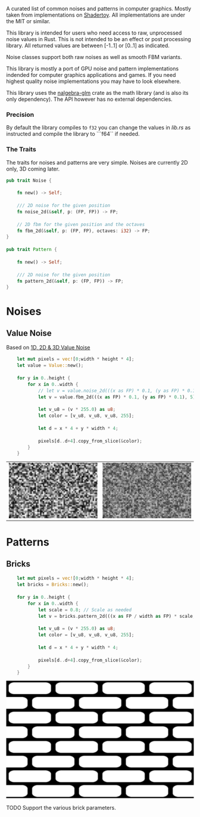 A curated list of common noises and patterns in computer graphics. Mostly taken from implementations on [Shadertoy](www.shadertoy.com). All implementations are under the MIT or similar.

This library is intended for users who need access to raw, unprocessed noise values in Rust. This is not intended to be an effect or post processing library. All returned values are between [-1..1] or [0..1] as indicated.

Noise classes support both raw noises as well as smooth FBM variants.

This library is mostly a port of GPU noise and pattern implementations indended for computer graphics applications and games. If you need highest quality noise implementations you may have to look elsewhere.

This library uses the [nalgebra-glm](https://docs.rs/nalgebra-glm/latest/nalgebra_glm/) crate as the math library (and is also its only dependency). The API however has no external dependencies.

### Precision

By default the library compiles to ```f32``` you can change the values in *lib.rs* as instructed and compile the library to ```f64`` if needed.

### The Traits

The traits for noises and patterns are very simple. Noises are currently 2D only, 3D coming later.

```rust
pub trait Noise {

    fn new() -> Self;

    /// 2D noise for the given position
    fn noise_2d(&self, p: (FP, FP)) -> FP;

    // 2D fbm for the given position and the octaves
    fn fbm_2d(&self, p: (FP, FP), octaves: i32) -> FP;
}

pub trait Pattern {

    fn new() -> Self;

    /// 2D noise for the given position
    fn pattern_2d(&self, p: (FP, FP)) -> FP;
}

```

# Noises

## Value Noise

Based on [1D, 2D & 3D Value Noise ](https://www.shadertoy.com/view/4dS3Wd)

```rust
    let mut pixels = vec![0;width * height * 4];
    let value = Value::new();

    for y in 0..height {
        for x in 0..width {
            // let v = value.noise_2d(((x as FP) * 0.1, (y as FP) * 0.1));
            let v = value.fbm_2d(((x as FP) * 0.1, (y as FP) * 0.1), 5);

            let v_u8 = (v * 255.0) as u8;
            let color = [v_u8, v_u8, v_u8, 255];

            let d = x * 4 + y * width * 4;

            pixels[d..d+4].copy_from_slice(&color);
        }
    }
```

<table><tr>
<td> <img src="images/value2d.png" alt="Value 2D" style="width: 500px;"/> </td>
<td> <img src="images/value2d_fbm.png" alt="Value 2D FBM" style="width: 500px;"/> </td>
</tr></table>

# Patterns

## Bricks

```rust
    let mut pixels = vec![0;width * height * 4];
    let bricks = Bricks::new();

    for y in 0..height {
        for x in 0..width {
            let scale = 0.8; // Scale as needed
            let v = bricks.pattern_2d(((x as FP / width as FP) * scale, (y as FP / height as FP) * scale));

            let v_u8 = (v * 255.0) as u8;
            let color = [v_u8, v_u8, v_u8, 255];

            let d = x * 4 + y * width * 4;

            pixels[d..d+4].copy_from_slice(&color);
        }
    }
```

![Bricks](images/bricks.png)

TODO Support the various brick parameters.

